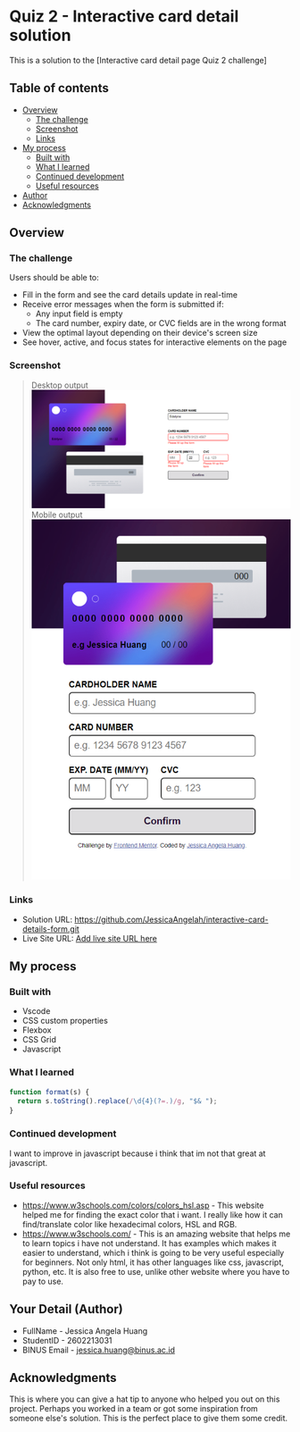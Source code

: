 # Quiz 2 - Interactive card detail solution

This is a solution to the [Interactive card detail page Quiz 2 challenge]

## Table of contents

- [Overview](#overview)
  - [The challenge](#the-challenge)
  - [Screenshot](#screenshot)
  - [Links](#links)
- [My process](#my-process)
  - [Built with](#built-with)
  - [What I learned](#what-i-learned)
  - [Continued development](#continued-development)
  - [Useful resources](#useful-resources)
- [Author](#author)
- [Acknowledgments](#acknowledgments)


## Overview

### The challenge

Users should be able to:

- Fill in the form and see the card details update in real-time
- Receive error messages when the form is submitted if:
  - Any input field is empty
  - The card number, expiry date, or CVC fields are in the wrong format
- View the optimal layout depending on their device's screen size
- See hover, active, and focus states for interactive elements on the page

### Screenshot

> Desktop output
>![image](screenshot/screenshot1.png)
> Mobile output
>![image](screenshot/screenshot2.png)



### Links

- Solution URL: https://github.com/JessicaAngelah/interactive-card-details-form.git
- Live Site URL: [Add live site URL here](https://your-live-site-url.com)

## My process

### Built with

- Vscode
- CSS custom properties
- Flexbox
- CSS Grid
- Javascript


### What I learned


```js
function format(s) {
  return s.toString().replace(/\d{4}(?=.)/g, "$& ");
}
```



### Continued development

I want to improve in javascript because i think that im not that great at javascript.

### Useful resources

- https://www.w3schools.com/colors/colors_hsl.asp - This website helped me for finding the exact color that i want. I really like how it can find/translate color like hexadecimal colors, HSL and RGB.
- https://www.w3schools.com/ - This is an amazing website that helps me to learn topics i have not understand. It has examples which makes it easier to understand, which i think is going to be very useful especially for beginners. Not only html, it has other languages like css, javascript, python, etc. It is also free to use, unlike other website where you have to pay to use.


## Your Detail (Author)

- FullName - Jessica Angela Huang
- StudentID - 2602213031
- BINUS Email - jessica.huang@binus.ac.id

## Acknowledgments

This is where you can give a hat tip to anyone who helped you out on this project. Perhaps you worked in a team or got some inspiration from someone else's solution. This is the perfect place to give them some credit.

